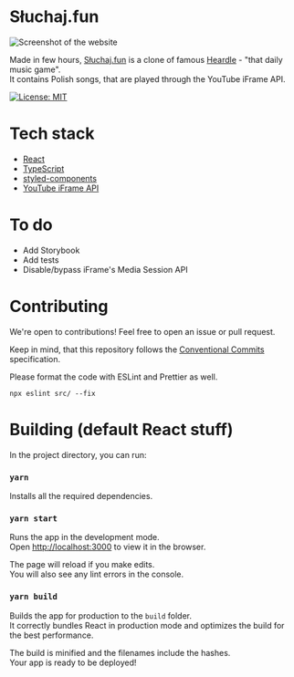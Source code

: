 # Słuchaj.fun
![Screenshot of the website](https://i.imgur.com/PnLgjWQ.png)

Made in few hours, [Słuchaj.fun](https://sluchaj.fun) is a clone of famous [Heardle](https://heardle.app) - "that daily music game". <br />
It contains Polish songs, that are played through the YouTube iFrame API.

[![License: MIT](https://img.shields.io/badge/License-MIT-yellow.svg)](https://opensource.org/licenses/MIT)

# Tech stack
* [React](https://reactjs.org)
* [TypeScript](https://www.typescriptlang.org)
* [styled-components](https://styled-components.com)
* [YouTube iFrame API](https://developers.google.com/youtube/iframe_api_reference)

# To do
* Add Storybook
* Add tests
* Disable/bypass iFrame's Media Session API

# Contributing
We're open to contributions! Feel free to open an issue or pull request.

Keep in mind, that this repository follows the [Conventional Commits](https://conventionalcommits.org/) specification.

Please format the code with ESLint and Prettier as well.

`npx eslint src/ --fix`

# Building (default React stuff)

In the project directory, you can run:

### `yarn`
Installs all the required dependencies.

### `yarn start`

Runs the app in the development mode.\
Open [http://localhost:3000](http://localhost:3000) to view it in the browser.

The page will reload if you make edits.\
You will also see any lint errors in the console.

### `yarn build`

Builds the app for production to the `build` folder.\
It correctly bundles React in production mode and optimizes the build for the best performance.

The build is minified and the filenames include the hashes.\
Your app is ready to be deployed!
